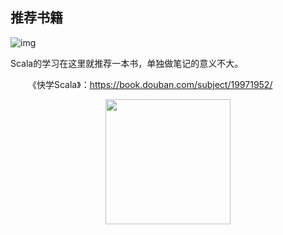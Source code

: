 ## 推荐书籍



![img](https://gitee.com/MartinHub/MartinHub-notes/raw/master/notes/01-大数据相关技术栈/07-Scala/images/scala.jpg)

Scala的学习在这里就推荐一本书，单独做笔记的意义不大。

&emsp;&emsp;《快学Scala》：https://book.douban.com/subject/19971952/



<div align="center"> <img  src="https://gitee.com/MartinHub/MartinHub-notes/raw/master/images/weixin.png" width="200"/> </div>